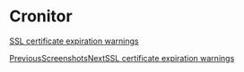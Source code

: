 # Cronitor

[SSL certificate expiration warnings](/technical/cronitor/ssl-certificate-expiration-warnings)

[PreviousScreenshots](/technical/screenshots)[NextSSL certificate expiration warnings](/technical/cronitor/ssl-certificate-expiration-warnings)